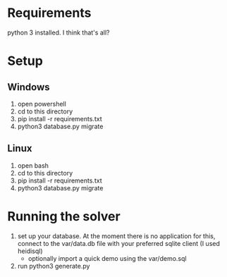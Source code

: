 # Requirements
python 3 installed.  I think that's all?
# Setup
## Windows
1. open powershell
2. cd to this directory
3. pip install -r requirements.txt
4. python3 database.py migrate
## Linux
1. open bash
2. cd to this directory
3. pip install -r requirements.txt
4. python3 database.py migrate

# Running the solver
1. set up your database.  At the moment there is no application for this, connect to the var/data.db file with your preferred sqlite client (I used heidisql)
    * optionally import a quick demo using the var/demo.sql
2. run python3 generate.py